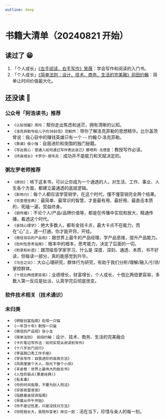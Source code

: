 ```yaml
---
outline: deep
---
```


# 书籍大清单（20240821 开始）

## 读过了 😁

1. 「个人成长」[《左手阅读，右手写作》笑薇](./posts/books/1.md)：学会写作和阅读的入门书。
2. 「个人成长」[《简单法则：设计、技术、商务、生活的完美融》前田约翰](./posts/books/2.md)：简单让时间价值最大化。

## 还没读 🤔

### 公众号「阿浩读书」推荐

- `《认知觉醒》周玲`：帮你走出焦虑和迷茫，拥有清晰的认知。
- `《洛克菲勒写给儿子的38封信》范毅然`：带你了解洛克菲勒的思想精华。比尔盖茨曾说：我心目中的赚钱英雄只有一个 -- 约翰·D·洛克菲勒。
- `《靠谱》侯小强`：自我进阶和突围的独门秘籍。
- `《写出我心：普通人如何通过写作表达自己》娜塔莉·戈德堡`：教授写作必读。
- `《终身成长》卡罗尔·德韦克`：成功并不是能力和天赋决定的。

### 粥左罗老师推荐

- `《原则》`：啃下这本书，可以让你成为一个通透的人，对生活、工作、事业、人生各个方面，都建立最通透的底层逻辑。
- `《影响力》`：每个人都应该学营销学，在这个时代，懂不懂营销完全两个结果。
- `《穷查理宝典》`：最简单、最常识的智慧，才是最有用、最好用、最直击本质的，死磕一遍，受益终身。
- `《弱传播》`：不论个人/产品/品牌价值等，都是在传播中实现和放大，精通传播，看透这个时代。
- `《金钱心理学》`：绝大多数人，都有金钱卡点，最大卡点不在能力，而在“心”上，逐一打通，你才能开窍，开挂。
- `《微信背后的产品观》`：跟世界上最牛的产品经理，学产品思维，提升产品能力。
- `《批判性思考指南》`：根本中的根本，思考能力，决定了后面的一切。
- `《附录和补遗》`：跟顶级哲学家学习，什么是 深度、深刻、通透、本质，书不好读，但每读一部分，真的能感觉到升华。
- `《乌合之众》`：大众心理研究，群体行为研究，有助于我们分析/理解/融入/引领/掌控群体。
- `《十倍比两倍更容易》`：业绩增长，财富增长，个人成长，十倍比两倍更容易，多数人第一反应是扯淡，认真学完后彻底改变。

### 软件技术相关（技术通识）

### 未归类

- `《明智创富指南》彪悍一只猫`
- `《一年顶十年》剽悍一只猫`
- `《微信的产品观》张小龙`
- `《简单法则》 前田约翰`：设计、技术、商务、生活的完美融合
- `《卡片笔记写作法：如何实现从阅读到写作》`
- `《十八岁出门远行》`
- `《李诞脱口秀工作手册》`
- `《学会写作：自我进阶的高效方法》`
- `《风雨里做个大人，阳光下做个小孩》`
- `《羊皮卷：世界上最伟大的励志书》`
- `《人性的弱点(果麦经典)》`
- `《有本事》`
- `《你的时间有限，不要为别人而活》`
- `《穷爸爸富爸爸》`
- `《指数基金投资指南》`
- `《早晨从中午开始》`
- `《你不是记性差，只是没找对方法》`
- `《你陪我长大，我陪你变老》岸见一郎`：活在当下，珍惜与亲人的每一刻。
